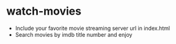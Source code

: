 # watch-movies

- Include your favorite movie streaming server url in index.html
- Search movies by imdb title number and enjoy
